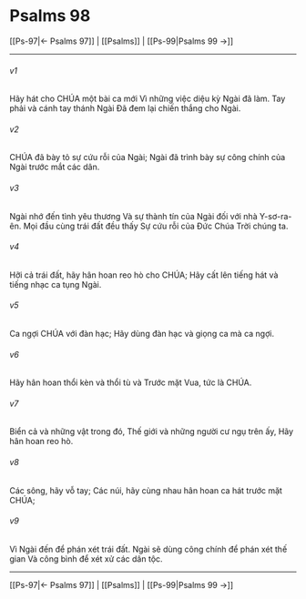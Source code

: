 # Psalms 98

[[Ps-97|← Psalms 97]] | [[Psalms]] | [[Ps-99|Psalms 99 →]]
***



###### v1 
Hãy hát cho CHÚA một bài ca mới Vì những việc diệu kỳ Ngài đã làm. Tay phải và cánh tay thánh Ngài Đã đem lại chiến thắng cho Ngài. 

###### v2 
CHÚA đã bày tỏ sự cứu rỗi của Ngài; Ngài đã trình bày sự công chính của Ngài trước mắt các dân. 

###### v3 
Ngài nhớ đến tình yêu thương Và sự thành tín của Ngài đối với nhà Y-sơ-ra-ên. Mọi đầu cùng trái đất đều thấy Sự cứu rỗi của Đức Chúa Trời chúng ta. 

###### v4 
Hỡi cả trái đất, hãy hân hoan reo hò cho CHÚA; Hãy cất lên tiếng hát và tiếng nhạc ca tụng Ngài. 

###### v5 
Ca ngợi CHÚA với đàn hạc; Hãy dùng đàn hạc và giọng ca mà ca ngợi. 

###### v6 
Hãy hân hoan thổi kèn và thổi tù và Trước mặt Vua, tức là CHÚA. 

###### v7 
Biển cả và những vật trong đó, Thế giới và những người cư ngụ trên ấy, Hãy hân hoan reo hò. 

###### v8 
Các sông, hãy vỗ tay; Các núi, hãy cùng nhau hân hoan ca hát trước mặt CHÚA; 

###### v9 
Vì Ngài đến để phán xét trái đất. Ngài sẽ dùng công chính để phán xét thế gian Và công bình để xét xử các dân tộc.

***
[[Ps-97|← Psalms 97]] | [[Psalms]] | [[Ps-99|Psalms 99 →]]
